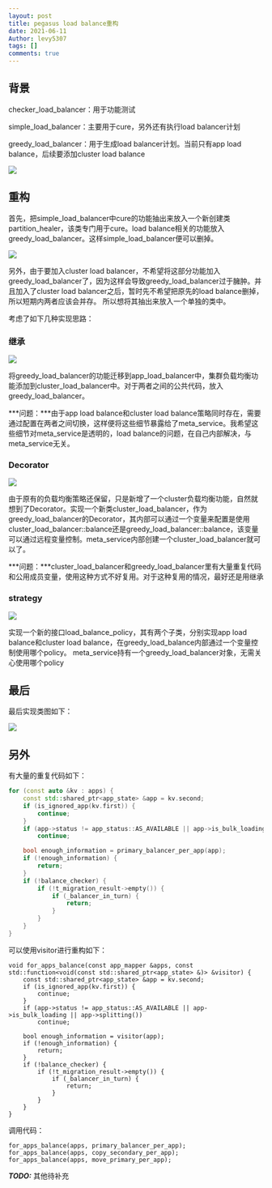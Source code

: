 ```yaml
---
layout: post
title: pegasus load balance重构
date: 2021-06-11
Author: levy5307
tags: []
comments: true
---
```


## 背景

checker_load_balancer：用于功能测试

simple_load_balancer：主要用于cure，另外还有执行load balancer计划

greedy_load_balancer：用于生成load balancer计划。当前只有app load balance，后续要添加cluster load balance

![](../images/load-balancer-background.svg)


## 重构

首先，把simple_load_balancer中cure的功能抽出来放入一个新创建类partition_healer，该类专门用于cure。load balance相关的功能放入greedy_load_balancer。这样simple_load_balancer便可以删掉。

![](../images/load-balancer-refactor-step1.svg)

另外，由于要加入cluster load balancer，不希望将这部分功能加入greedy_load_balancer了，因为这样会导致greedy_load_balancer过于臃肿。并且加入了cluster load balancer之后，暂时先不希望把原先的load balance删掉，所以短期内两者应该会并存。
所以想将其抽出来放入一个单独的类中。

考虑了如下几种实现思路：

### 继承

![](../images/load-balancer-inherit.svg)

将greedy_load_balancer的功能迁移到app_load_balancer中，集群负载均衡功能添加到cluster_load_balancer中。对于两者之间的公共代码，放入greedy_load_balancer。

***问题：***由于app load balance和cluster load balance策略同时存在，需要通过配置在两者之间切换，这样便将这些细节暴露给了meta_service。我希望这些细节对meta_service是透明的，load balance的问题，在自己内部解决，与meta_service无关。

### Decorator

![](../images/load-balancer-decorator.svg)

由于原有的负载均衡策略还保留，只是新增了一个cluster负载均衡功能，自然就想到了Decorator。实现一个新类cluster_load_balancer，作为greedy_load_balancer的Decorator，其内部可以通过一个变量来配置是使用cluster_load_balancer::balance还是greedy_load_balancer::balance，该变量可以通过远程变量控制。meta_service内部创建一个cluster_load_balancer就可以了。

***问题：***cluster_load_balancer和greedy_load_balancer里有大量重复代码和公用成员变量，使用这种方式不好复用。对于这种复用的情况，最好还是用继承

### strategy

![](../images/load-balancer-strategy.svg)

实现一个新的接口load_balance_policy，其有两个子类，分别实现app load balance和cluster load balance，在greedy_load_balance内部通过一个变量控制使用哪个policy。
meta_service持有一个greedy_load_balancer对象，无需关心使用哪个policy

## 最后

最后实现类图如下：

![](../images/load-balancer-final.svg)

## 另外

有大量的重复代码如下：

```cpp
for (const auto &kv : apps) {
    const std::shared_ptr<app_state> &app = kv.second;
    if (is_ignored_app(kv.first)) {
        continue;
    }
    if (app->status != app_status::AS_AVAILABLE || app->is_bulk_loading || app->splitting())
        continue;

    bool enough_information = primary_balancer_per_app(app);
    if (!enough_information) {
        return;
    }
    if (!balance_checker) {
        if (!t_migration_result->empty()) {
            if (_balancer_in_turn) {
                return;
            }
        }
    }
}
```
可以使用visitor进行重构如下：
```
void for_apps_balance(const app_mapper &apps, const std::function<void(const std::shared_ptr<app_state> &)> &visitor) {
    const std::shared_ptr<app_state> &app = kv.second;
    if (is_ignored_app(kv.first)) {
        continue;
    }
    if (app->status != app_status::AS_AVAILABLE || app->is_bulk_loading || app->splitting())
        continue;

    bool enough_information = visitor(app);
    if (!enough_information) {
        return;
    }
    if (!balance_checker) {
        if (!t_migration_result->empty()) {
            if (_balancer_in_turn) {
                return;
            }
        }
    }
}
```
调用代码：
```
for_apps_balance(apps, primary_balancer_per_app);
for_apps_balance(apps, copy_secondary_per_app);
for_apps_balance(apps, move_primary_per_app);
```

***TODO:*** 其他待补充

